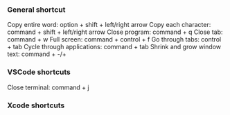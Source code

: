 ### General shortcut
Copy entire word: option + shift + left/right arrow
Copy each character: command + shift + left/right arrow
Close program: command + q
Close tab: command + w
Full screen: command + control + f
Go through tabs: control + tab
Cycle through applications: command + tab
Shrink and grow window text: command + -/+

### VSCode shortcuts
Close terminal: command + j
### Xcode shortcuts



